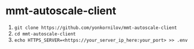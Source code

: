 # mmt-autoscale-client

1. `git clone https://github.com/yonkornilov/mmt-autoscale-client`
2. `cd mmt-autoscale-client`
3. `echo HTTPS_SERVER=<https://your_server_ip_here:your_port> >> .env`
